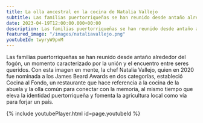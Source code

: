 ```yaml
---
title: La olla ancestral en la cocina de Natalia Vallejo
subtitle: Las familias puertorriqueñas se han reunido desde antaño alrededor del fogón, un momento caracterizado por la unión y el encuentro entre seres queridos. Con esta imagen en mente, la chef Natalia Vallejo, quien en 2020 fue nominada a los James Beard Awards en dos categorías, estableció Cocina al Fondo, un restaurante que hace referencia a la cocina de la abuela y la olla común para conectar con la memoria, al mismo tiempo que eleva la identidad puertorriqueña y fomenta la agricultura local como vía para forjar un país.
date: 2023-04-19T12:00:00.000+00:00
description: Las familias puertorriqueñas se han reunido desde antaño alrededor del fogón, un momento caracterizado por la unión y el encuentro entre seres queridos. Con esta imagen en mente, la chef Natalia Vallejo, quien en 2020 fue nominada a los James Beard Awards en dos categorías, estableció Cocina al Fondo, un restaurante que hace referencia a la cocina de la abuela y la olla común para conectar con la memoria, al mismo tiempo que eleva la identidad puertorriqueña y fomenta la agricultura local como vía para forjar un país.
featured_image: "/images/nataliavallejo.png"
youtubeId: twyryW9pvM
---
```

<p>Las familias puertorriqueñas se han reunido desde antaño alrededor del fogón, un momento caracterizado por la unión y el encuentro entre seres queridos. Con esta imagen en mente, la chef Natalia Vallejo, quien en 2020 fue nominada a los James Beard Awards en dos categorías, estableció Cocina al Fondo, un restaurante que hace referencia a la cocina de la abuela y la olla común para conectar con la memoria, al mismo tiempo que eleva la identidad puertorriqueña y fomenta la agricultura local como vía para forjar un país.</p>

{% include youtubePlayer.html id=page.youtubeId %}
